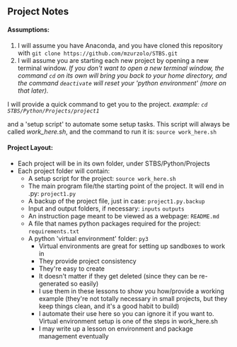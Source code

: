 ## Project Notes

#### Assumptions:
1. I will assume you have Anaconda, and you have cloned this repository with `git clone https://github.com/mzurzolo/STBS.git`
2. I will assume you are starting each new project by opening a new terminal window. _If you don't want to open a new terminal window, the command `cd` on its own will bring you back to your home directory, and the command `deactivate` will reset your 'python environment' (more on that later)._

  I will provide a quick command to get you to the project. _example: `cd STBS/Python/Projects/project1`_

  and a 'setup script' to automate some setup tasks. This script will always be called *work_here.sh*, and the command to run it is: `source work_here.sh`

#### Project Layout:
* Each project will be in its own folder, under STBS/Python/Projects
* Each project folder will contain:
  * A setup script for the project: `source work_here.sh`
  * The main program file/the starting point of the project. It will end in .py: `project1.py`
  * A backup of the project file, just in case: `project1.py.backup`
  * Input and output folders, if necessary: `inputs`  `outputs`
  * An instruction page meant to be viewed as a webpage: `README.md`
  * A file that names python packages required for the project: `requirements.txt`
  * A python 'virtual environment' folder: `py3`
    * Virtual environments are great for setting up sandboxes to work in
    * They provide project consistency
    * They're easy to create
    * It doesn't matter if they get deleted (since they can be re-generated so easily)
    * I use them in these lessons to show you how/provide a working example (they're not totally necessary in small projects, but they keep things clean, and it's a good habit to build)
    * I automate their use here so you can ignore it if you want to. Virtual environment setup is one of the steps in work_here.sh
    * I may write up a lesson on environment and package management eventually
